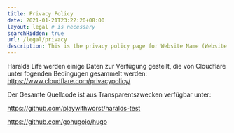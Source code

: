 ```yaml
---
title: Privacy Policy
date: 2021-01-21T23:22:20+08:00
layout: legal # is necessary
searchHidden: true
url: /legal/privacy
description: This is the privacy policy page for Website Name (Website.com)
---
```

Haralds Life werden einige Daten zur Verfügung gestellt, die von Cloudflare unter fogenden Bedingugen gesammelt werden: https://www.cloudflare.com/privacypolicy/

Der Gesamte Quellcode ist aus Transparentszwecken verfügbar unter:

https://github.com/playwithworst/haralds-test

https://github.com/gohugoio/hugo
